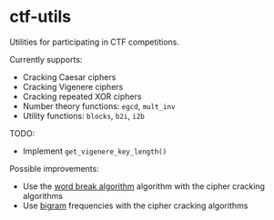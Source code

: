 ctf-utils
=========

Utilities for participating in CTF competitions.

Currently supports:
- Cracking Caesar ciphers
- Cracking Vigenere ciphers
- Cracking repeated XOR ciphers
- Number theory functions: `egcd`, `mult_inv`
- Utility functions: `blocks`, `b2i`, `i2b`

TODO:
- Implement `get_vigenere_key_length()`

Possible improvements:
- Use the [word break algorithm](http://www.geeksforgeeks.org/dynamic-programming-set-32-word-break-problem/) algorithm with the cipher cracking algorithms
- Use [bigram](https://en.wikipedia.org/wiki/Bigram) frequencies with the cipher cracking algorithms
